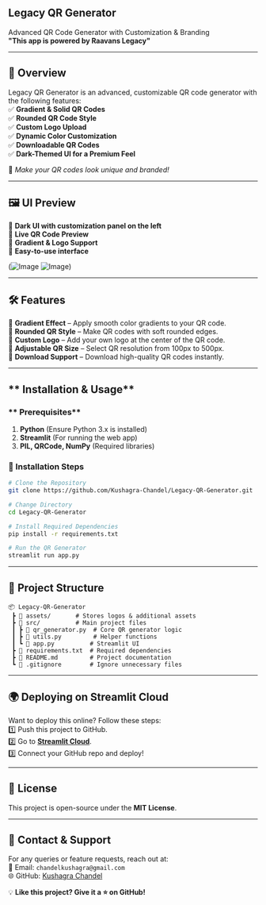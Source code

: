 

## **Legacy QR Generator** 
  Advanced QR Code Generator with Customization & Branding  
 **"This app is powered by Raavans Legacy"**  

---

## **📖 Overview**  
 Legacy QR Generator is an advanced, customizable QR code generator with the following features:  
✅ **Gradient & Solid QR Codes**  
✅ **Rounded QR Code Style**  
✅ **Custom Logo Upload**  
✅ **Dynamic Color Customization**  
✅ **Downloadable QR Codes**  
✅ **Dark-Themed UI for a Premium Feel**  

🎨 *Make your QR codes look unique and branded!*  

---

## **🖼️ UI Preview**  
🔹 **Dark UI with customization panel on the left**  
🔹 **Live QR Code Preview**  
🔹 **Gradient & Logo Support**  
🔹 **Easy-to-use interface**  

(![Image](https://github.com/user-attachments/assets/0e820d6c-5d55-4e28-98a2-31fcf6a3680c)
![Image](https://github.com/user-attachments/assets/3d59d2a4-81aa-4a68-9bc9-391732608fa5)) 

---

## **🛠️ Features**
🔹 **Gradient Effect** – Apply smooth color gradients to your QR code.  
🔹 **Rounded QR Style** – Make QR codes with soft rounded edges.  
🔹 **Custom Logo** – Add your own logo at the center of the QR code.  
🔹 **Adjustable QR Size** – Select QR resolution from 100px to 500px.  
🔹 **Download Support** – Download high-quality QR codes instantly.  

---

## ** Installation & Usage**  
### ** Prerequisites**
1. **Python** (Ensure Python 3.x is installed)  
2. **Streamlit** (For running the web app)  
3. **PIL, QRCode, NumPy** (Required libraries)  

### **🔧 Installation Steps**
```bash
# Clone the Repository
git clone https://github.com/Kushagra-Chandel/Legacy-QR-Generator.git

# Change Directory
cd Legacy-QR-Generator

# Install Required Dependencies
pip install -r requirements.txt

# Run the QR Generator
streamlit run app.py
```

---

## **📂 Project Structure**
```
📦 Legacy-QR-Generator
 ┣ 📂 assets/       # Stores logos & additional assets
 ┣ 📂 src/          # Main project files
 ┃ ┣ 📜 qr_generator.py  # Core QR generator logic
 ┃ ┣ 📜 utils.py         # Helper functions
 ┃ ┗ 📜 app.py          # Streamlit UI
 ┣ 📜 requirements.txt  # Required dependencies
 ┣ 📜 README.md         # Project documentation
 ┗ 📜 .gitignore        # Ignore unnecessary files
```

---

## **🌍 Deploying on Streamlit Cloud**
Want to deploy this online? Follow these steps:  
1️⃣ Push this project to GitHub.  
2️⃣ Go to **[Streamlit Cloud](https://share.streamlit.io/)**.  
3️⃣ Connect your GitHub repo and deploy!  

---

## **📜 License**  
This project is open-source under the **MIT License**.

---

## **📩 Contact & Support**  
For any queries or feature requests, reach out at:  
📧 Email: `chandelkushagra@gmail.com`  
🌐 GitHub: [Kushagra Chandel](https://github.com/Kushagra-Chandel)  

💡 **Like this project? Give it a ⭐ on GitHub!**  

